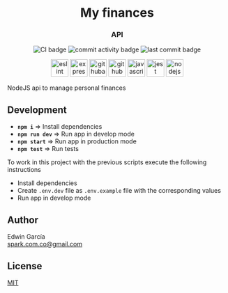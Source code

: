 <h1 align="center">My finances</h1>
<h3 align="center">API</h3>

<p align="center">
  <img src="https://github.com/edwintrumpet/my-finances-api/workflows/CI/badge.svg" alt="CI badge">
  <img src="https://img.shields.io/github/commit-activity/m/edwintrumpet/my-finances-api?logo=github" alt="commit activity badge">
  <img src="https://img.shields.io/github/last-commit/edwintrumpet/my-finances-api?logo=github" alt="last commit badge">
</p>

<p align="center">
  <img src="https://d33wubrfki0l68.cloudfront.net/204482ca413433c80cd14fe369e2181dd97a2a40/092e2/assets/img/logo.svg" alt="eslint" width="40" height="40"/>
  <img src="https://devicons.github.io/devicon/devicon.git/icons/express/express-original.svg" alt="express" width="40" height="40"/>
  <img src="https://simpleicons.org/icons/githubactions.svg" alt="githubactions" width="40" height="40"/>
  <img src="https://devicons.github.io/devicon/devicon.git/icons/github/github-original.svg" alt="github" width="40" height="40"/>
  <img src="https://devicons.github.io/devicon/devicon.git/icons/javascript/javascript-original.svg" alt="javascript" width="40" height="40"/>
  <img src="https://simpleicons.org/icons/jest.svg" alt="jest" width="40" height="40"/>
  <img src="https://devicons.github.io/devicon/devicon.git/icons/nodejs/nodejs-original.svg" alt="nodejs" width="40" height="40"/>
</p>

NodeJS api to manage personal finances

## Development

- **`npm i`** => Install dependencies
- **`npm run dev`** => Run app in develop mode
- **`npm start`** => Run app in production mode
- **`npm test`** => Run tests

To work in this project with the previous scripts execute the following instructions

- Install dependencies
- Create `.env.dev` file as `.env.example` file with the corresponding values
- Run app in develop mode

## Author

Edwin García  
spark.com.co@gmail.com

## License

[MIT](./LICENSE)
